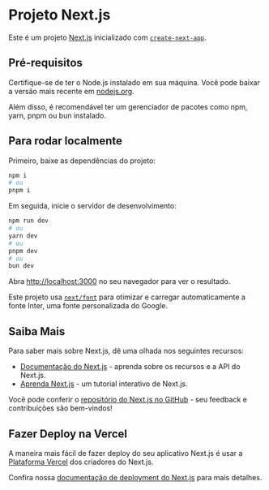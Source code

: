 
# Projeto Next.js

Este é um projeto [Next.js](https://nextjs.org/) inicializado com [`create-next-app`](https://github.com/vercel/next.js/tree/canary/packages/create-next-app).

## Pré-requisitos

Certifique-se de ter o Node.js instalado em sua máquina. Você pode baixar a versão mais recente em [nodejs.org](https://nodejs.org/).

Além disso, é recomendável ter um gerenciador de pacotes como npm, yarn, pnpm ou bun instalado. 

## Para rodar localmente

Primeiro, baixe as dependências do projeto: 
```bash
npm i
# ou
pnpm i
```

Em seguida, inicie o servidor de desenvolvimento:

```bash
npm run dev
# ou
yarn dev
# ou
pnpm dev
# ou
bun dev
```

Abra [http://localhost:3000](http://localhost:3000) no seu navegador para ver o resultado.

Este projeto usa [`next/font`](https://nextjs.org/docs/basic-features/font-optimization) para otimizar e carregar automaticamente a fonte Inter, uma fonte personalizada do Google.

## Saiba Mais

Para saber mais sobre Next.js, dê uma olhada nos seguintes recursos:

- [Documentação do Next.js](https://nextjs.org/docs) - aprenda sobre os recursos e a API do Next.js.
- [Aprenda Next.js](https://nextjs.org/learn) - um tutorial interativo de Next.js.

Você pode conferir o [repositório do Next.js no GitHub](https://github.com/vercel/next.js/) - seu feedback e contribuições são bem-vindos!

## Fazer Deploy na Vercel

A maneira mais fácil de fazer deploy do seu aplicativo Next.js é usar a [Plataforma Vercel](https://vercel.com/new?utm_medium=default-template&filter=next.js&utm_source=create-next-app&utm_campaign=create-next-app-readme) dos criadores do Next.js.

Confira nossa [documentação de deployment do Next.js](https://nextjs.org/docs/deployment) para mais detalhes.
